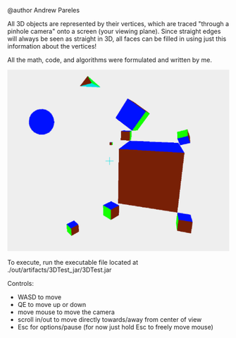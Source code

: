 @author Andrew Pareles

All 3D objects are represented by their vertices, which are traced "through a pinhole camera" onto a screen (your viewing plane). Since straight edges will always be seen as straight in 3D, all faces can be filled in using just this information about the vertices!

All the math, code, and algorithms were formulated and written by me.

![](demophoto.png)

To execute, run the executable file located at ./out/artifacts/3DTest_jar/3DTest.jar

Controls:
- WASD to move
- QE to move up or down
- move mouse to move the camera
- scroll in/out to move directly towards/away from center of view
- Esc for options/pause (for now just hold Esc to freely move mouse)
